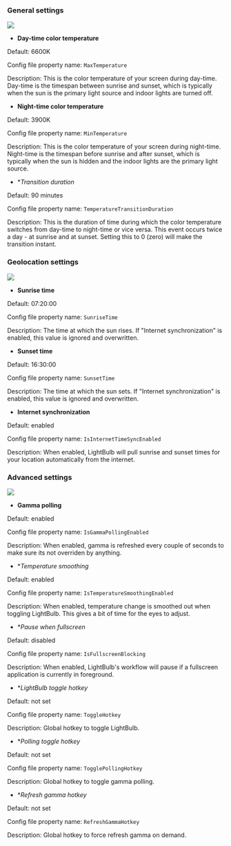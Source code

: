 ### General settings

![](http://tyrrrz.me/projects/images/lb_1.png)

- **Day-time color temperature**

Default: 6600K

Config file property name: `MaxTemperature`

Description: This is the color temperature of your screen during day-time. Day-time is the timespan between sunrise and sunset, which is typically when the sun is the primary light source and indoor lights are turned off.

- **Night-time color temperature**

Default: 3900K

Config file property name: `MinTemperature`

Description: This is the color temperature of your screen during night-time. Night-time is the timespan before sunrise and after sunset, which is typically when the sun is hidden and the indoor lights are the primary light source.

- **Transition duration*

Default: 90 minutes

Config file property name: `TemperatureTransitionDuration`

Description: This is the duration of time during which the color temperature switches from day-time to night-time or vice versa. This event occurs twice a day - at sunrise and at sunset. Setting this to 0 (zero) will make the transition instant.

### Geolocation settings

![](http://tyrrrz.me/projects/images/lb_2.png)

- **Sunrise time**

Default: 07:20:00

Config file property name: `SunriseTime`

Description: The time at which the sun rises. If "Internet synchronization" is enabled, this value is ignored and overwritten.

- **Sunset time**

Default: 16:30:00

Config file property name: `SunsetTime`

Description: The time at which the sun sets. If "Internet synchronization" is enabled, this value is ignored and overwritten.

- **Internet synchronization**

Default: enabled

Config file property name: `IsInternetTimeSyncEnabled`

Description: When enabled, LightBulb will pull sunrise and sunset times for your location automatically from the internet.

### Advanced settings

![](http://tyrrrz.me/projects/images/lb_3.png)

- **Gamma polling**

Default: enabled

Config file property name: `IsGammaPollingEnabled`

Description: When enabled, gamma is refreshed every couple of seconds to make sure its not overriden by anything.

- **Temperature smoothing*

Default: enabled

Config file property name: `IsTemperatureSmoothingEnabled`

Description: When enabled, temperature change is smoothed out when toggling LightBulb. This gives a bit of time for the eyes to adjust.

- **Pause when fullscreen*

Default: disabled

Config file property name: `IsFullscreenBlocking`

Description: When enabled, LightBulb's workflow will pause if a fullscreen application is currently in foreground.

- **LightBulb toggle hotkey*

Default: not set

Config file property name: `ToggleHotkey`

Description: Global hotkey to toggle LightBulb.

- **Polling toggle hotkey*

Default: not set

Config file property name: `TogglePollingHotkey`

Description: Global hotkey to toggle gamma polling.

- **Refresh gamma hotkey*

Default: not set

Config file property name: `RefreshGammaHotkey`

Description: Global hotkey to force refresh gamma on demand.